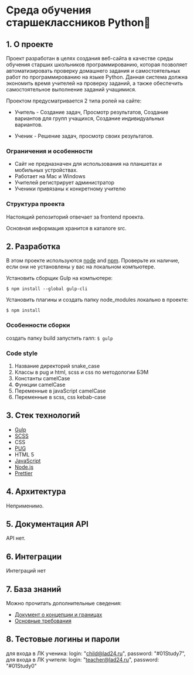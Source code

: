# Среда обучения старшеклассников Python🐍

## 1. О проекте
Проект разработан в целях создания веб-сайта в качестве среды обучения старших школьников программированию, которая позволяет автоматизировать проверку домашнего задания и самостоятельных работ по программированию на языке Python. Данная система должна экономить время учителей на проверку заданий, а также обеспечить самостоятельное выполнение заданий учащимися.

Проектом предусматривается 2 типа ролей на сайте:
* Учитель - Создание задач, Просмотр результатов, Создание вариантов для групп учащихся, Создание индивидуальных вариантов.

* Ученик - Решение задач, просмотр своих результатов.

### Ограничения и особенности
* Сайт не предназначен для использования на планшетах и мобильных устройствах.
* Работает на Mac и Windows
* Учителей регистрирует администратор
* Ученики привязаны к конкретному учителю

### Структура проекта
Настоящий репозиторий отвечает за frontend проекта.

Основная информация хранится в каталоге src.

## 2. Разработка
В этом проекте используются [node](https://nodejs.org/en) and [npm](https://www.npmjs.com/). Проверьте их наличие, если они не установлены у вас на локальном компьютере.

Установить сборщик Gulp на компьютере:

`$ npm install --global gulp-cli`

Установить плагины и создать папку node_modules локально в проекте:

`$ npm install`

### Особенности сборки
создать папку build
запустить галп: `$ gulp`

### Code style
1. Название директорий snake_case
2. Классы в pug и html, scss и css по методологии БЭМ
3. Константы camelCase
4. Функции camelCase
5. Переменные в javaScript camelCase
6. Переменные в scss, css kebab-case

## 3. Стек технологий
* [Gulp](https://gulpjs.com/)
* [SCSS](https://sass-lang.com/)
* CSS
* [PUG](https://pugjs.org/api/getting-started.html)
* HTML 5
* [JavaScript](https://learn.javascript.ru/)
* [Node.js](https://nodejs.org/en)
* [Prettier](https://prettier.io/)

## 4. Архитектура
Неприменимо.

## 5. Документация API
API нет.

## 6. Интеграции
Интеграций нет

## 7. База знаний
Можно прочитать дополнительные сведения:
* [Документ о концепции и границах](https://docs.google.com/document/d/19q9WAfxAyUAuRWV0lXXiAKiL2v5nuM8Fw7O-zZdBO4Y/edit?usp=sharing)
* [Основные требования](https://docs.google.com/document/d/1N0tXM5XRDls5zBzBOWQmXOCn9p0UCIhVfGegWIOXhlE/edit?usp=sharing)

## 8. Тестовые логины и пароли
для входа в ЛК ученика:
      login: "child@lad24.ru",
      password: "#01Study7",
для входа в ЛК учителя:
      login: "teacher@lad24.ru",
      password: "#01Study0"
